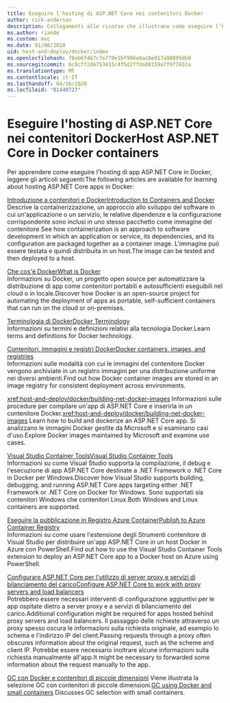 ```yaml
---
title: Eseguire l'hosting di ASP.NET Core nei contenitori Docker
author: rick-anderson
description: Collegamenti alle risorse che illustrano come eseguire l'hosting di app ASP.NET Core nei contenitori Docker.
ms.author: riande
ms.custom: mvc
ms.date: 01/08/2018
uid: host-and-deploy/docker/index
ms.openlocfilehash: 78eb6f467c7e779e1bf998e8ac8e917a90895db9
ms.sourcegitcommit: 6c8cff2d6753415c4f5d2ffda88159a7f6f7431a
ms.translationtype: MT
ms.contentlocale: it-IT
ms.lasthandoff: 04/16/2020
ms.locfileid: "81440727"
---
```

# <a name="host-aspnet-core-in-docker-containers"></a><span data-ttu-id="5fdb0-103">Eseguire l'hosting di ASP.NET Core nei contenitori Docker</span><span class="sxs-lookup"><span data-stu-id="5fdb0-103">Host ASP.NET Core in Docker containers</span></span>

<span data-ttu-id="5fdb0-104">Per apprendere come eseguire l'hosting di app ASP.NET Core in Docker, leggere gli articoli seguenti:</span><span class="sxs-lookup"><span data-stu-id="5fdb0-104">The following articles are available for learning about hosting ASP.NET Core apps in Docker:</span></span>

[<span data-ttu-id="5fdb0-105">Introduzione a contenitori e Docker</span><span class="sxs-lookup"><span data-stu-id="5fdb0-105">Introduction to Containers and Docker</span></span>](/dotnet/standard/microservices-architecture/container-docker-introduction/index)  
<span data-ttu-id="5fdb0-106">Descrive la containerizzazione, un approccio allo sviluppo del software in cui un'applicazione o un servizio, le relative dipendenze e la configurazione corrispondente sono inclusi in uno stesso pacchetto come immagine del contenitore.</span><span class="sxs-lookup"><span data-stu-id="5fdb0-106">See how containerization is an approach to software development in which an application or service, its dependencies, and its configuration are packaged together as a container image.</span></span> <span data-ttu-id="5fdb0-107">L'immagine può essere testata e quindi distribuita in un host.</span><span class="sxs-lookup"><span data-stu-id="5fdb0-107">The image can be tested and then deployed to a host.</span></span>

[<span data-ttu-id="5fdb0-108">Che cos'è Docker</span><span class="sxs-lookup"><span data-stu-id="5fdb0-108">What is Docker</span></span>](/dotnet/standard/microservices-architecture/container-docker-introduction/docker-defined)  
<span data-ttu-id="5fdb0-109">Informazioni su Docker, un progetto open source per automatizzare la distribuzione di app come contenitori portabili e autosufficienti eseguibili nel cloud o in locale.</span><span class="sxs-lookup"><span data-stu-id="5fdb0-109">Discover how Docker is an open-source project for automating the deployment of apps as portable, self-sufficient containers that can run on the cloud or on-premises.</span></span>

[<span data-ttu-id="5fdb0-110">Terminologia di Docker</span><span class="sxs-lookup"><span data-stu-id="5fdb0-110">Docker Terminology</span></span>](/dotnet/standard/microservices-architecture/container-docker-introduction/docker-terminology)  
<span data-ttu-id="5fdb0-111">Informazioni su termini e definizioni relativi alla tecnologia Docker.</span><span class="sxs-lookup"><span data-stu-id="5fdb0-111">Learn terms and definitions for Docker technology.</span></span>

[<span data-ttu-id="5fdb0-112">Contenitori, immagini e registri Docker</span><span class="sxs-lookup"><span data-stu-id="5fdb0-112">Docker containers, images, and registries</span></span>](/dotnet/standard/microservices-architecture/container-docker-introduction/docker-containers-images-registries)  
<span data-ttu-id="5fdb0-113">Informazioni sulle modalità con cui le immagini del contenitore Docker vengono archiviate in un registro immagini per una distribuzione uniforme nei diversi ambienti.</span><span class="sxs-lookup"><span data-stu-id="5fdb0-113">Find out how Docker container images are stored in an image registry for consistent deployment across environments.</span></span>

<span data-ttu-id="5fdb0-114"><xref:host-and-deploy/docker/building-net-docker-images> Informazioni sulle procedure per compilare un'app di ASP.NET Core e inserirla in un contenitore Docker.</span><span class="sxs-lookup"><span data-stu-id="5fdb0-114"><xref:host-and-deploy/docker/building-net-docker-images> Learn how to build and dockerize an ASP.NET Core app.</span></span> <span data-ttu-id="5fdb0-115">Si analizzano le immagini Docker gestite da Microsoft e si esaminano casi d'uso.</span><span class="sxs-lookup"><span data-stu-id="5fdb0-115">Explore Docker images maintained by Microsoft and examine use cases.</span></span>

[<span data-ttu-id="5fdb0-116">Visual Studio Container Tools</span><span class="sxs-lookup"><span data-stu-id="5fdb0-116">Visual Studio Container Tools</span></span>](xref:host-and-deploy/docker/visual-studio-tools-for-docker)  
<span data-ttu-id="5fdb0-117">Informazioni su come Visual Studio supporta la compilazione, il debug e l'esecuzione di app ASP.NET Core destinate a .NET Framework o .NET Core in Docker per Windows.</span><span class="sxs-lookup"><span data-stu-id="5fdb0-117">Discover how Visual Studio supports building, debugging, and running ASP.NET Core apps targeting either .NET Framework or .NET Core on Docker for Windows.</span></span> <span data-ttu-id="5fdb0-118">Sono supportati sia contenitori Windows che contenitori Linux.</span><span class="sxs-lookup"><span data-stu-id="5fdb0-118">Both Windows and Linux containers are supported.</span></span>

[<span data-ttu-id="5fdb0-119">Eseguire la pubblicazione in Registro Azure Container</span><span class="sxs-lookup"><span data-stu-id="5fdb0-119">Publish to Azure Container Registry</span></span>](/azure/vs-azure-tools-docker-hosting-web-apps-in-docker)  
<span data-ttu-id="5fdb0-120">Informazioni su come usare l'estensione degli Strumenti contenitore di Visual Studio per distribuire un'app ASP.NET Core in un host Docker in Azure con PowerShell.</span><span class="sxs-lookup"><span data-stu-id="5fdb0-120">Find out how to use the Visual Studio Container Tools extension to deploy an ASP.NET Core app to a Docker host on Azure using PowerShell.</span></span>

[<span data-ttu-id="5fdb0-121">Configurare ASP.NET Core per l'utilizzo di server proxy e servizi di bilanciamento del carico</span><span class="sxs-lookup"><span data-stu-id="5fdb0-121">Configure ASP.NET Core to work with proxy servers and load balancers</span></span>](xref:host-and-deploy/proxy-load-balancer)  
<span data-ttu-id="5fdb0-122">Potrebbero essere necessari interventi di configurazione aggiuntivi per le app ospitate dietro a server proxy e a servizi di bilanciamento del carico.</span><span class="sxs-lookup"><span data-stu-id="5fdb0-122">Additional configuration might be required for apps hosted behind proxy servers and load balancers.</span></span> <span data-ttu-id="5fdb0-123">Il passaggio delle richieste attraverso un proxy spesso oscura le informazioni sulla richiesta originale, ad esempio lo schema e l'indirizzo IP del client.</span><span class="sxs-lookup"><span data-stu-id="5fdb0-123">Passing requests through a proxy often obscures information about the original request, such as the scheme and client IP.</span></span> <span data-ttu-id="5fdb0-124">Potrebbe essere necessario inoltrare alcune informazioni sulla richiesta manualmente all'app.</span><span class="sxs-lookup"><span data-stu-id="5fdb0-124">It might be necessary to forwarded some information about the request manually to the app.</span></span>

<span data-ttu-id="5fdb0-125">[GC con Docker e contenitori di piccole dimensioni](xref:performance/memory#sc) Viene illustrata la selezione GC con contenitori di piccole dimensioni.</span><span class="sxs-lookup"><span data-stu-id="5fdb0-125">[GC using Docker and small containers](xref:performance/memory#sc) Discusses GC selection with small containers.</span></span>
